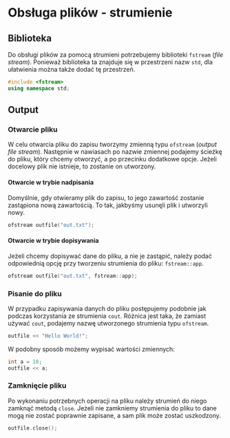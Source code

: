 # Obsługa plików - strumienie

## Biblioteka

Do obsługi plików za pomocą strumieni potrzebujemy biblioteki `fstream` (*file stream*). Ponieważ biblioteka ta znajduje się w przestrzeni nazw `std`, dla ułatwienia można także dodać tę przestrzeń.

```cpp
#include <fstream>
using namespace std;
```

## Output

### Otwarcie pliku

W celu otwarcia pliku do zapisu tworzymy zmienną typu `ofstream` (*output file stream*). Następnie w nawiasach po nazwie zmiennej podajemy ścieżkę do pliku, który chcemy otworzyć, a po przecinku dodatkowe opcje. Jeżeli docelowy plik nie istnieje, to zostanie on utworzony.

#### Otwarcie w trybie nadpisania

Domyślnie, gdy otwieramy plik do zapisu, to jego zawartość zostanie zastąpiona nową zawartością. To tak, jakbyśmy usunęli plik i utworzyli nowy.

```cpp
ofstream outfile("out.txt");
```

#### Otwarcie w trybie dopisywania

Jeżeli chcemy dopisywać dane do pliku, a nie je zastąpić, należy podać odpowiednią opcję przy tworzeniu strumienia do pliku: `fstream::app`.

```cpp
ofstream outfile("out.txt", fstream::app);
```

### Pisanie do pliku

W przypadku zapisywania danych do pliku postępujemy podobnie jak podczas korzystania ze strumienia `cout`. Różnica jest taka, że zamiast używać `cout`, podajemy nazwę utworzonego strumienia typu `ofstream`.

```cpp
outfile << "Hello World!";
```

W podobny sposób możemy wypisać wartości zmiennych:

```cpp
int a = 10;
outfile << a;
```

### Zamknięcie pliku

Po wykonaniu potrzebnych operacji na pliku należy strumień do niego zamknąć metodą `close`. Jeżeli nie zamkniemy strumienia do pliku to dane mogą nie zostać poprawnie zapisane, a sam plik może zostać uszkodzony.

```cpp
outfile.close();
```

<!-- ## Input

Do wczytywania wejścia z konsoli wykorzystujemy strumień `cin`. W celu wczytania wartości do zmiennej wystarczy podać tę zmienną:

```cpp
int a;
cin >> a;
```

Proces wygląda identycznie w przypadku wszystkich podstawowych typów, np.:

```cpp
string a;
cin >> a;
```

Możemy także wczytać wiele wartości za pomocą jednego polecenia:

```cpp
int a;
string b;
double c;

cin >> a >> b >> c;
```

## Manipulacja wejściem/wyjściem

Do zaawansowanej obsługi wejścia/wyjścia potrzebna jest biblioteka:

```cpp
#include <iomanip>
```

#### Dokumentacja

[iomanip - dokumentacja](https://www.cplusplus.com/reference/iomanip)

### Precyzja wyjścia

Jeżeli chcemy wypisać liczbę rzeczywistą z zadaną precyzją, tzn. z zaokrągleniem do wskazanej liczby cyfr po przecinku, to skorzystamy z polecenia `setprecision`:

```cpp
double a = 0.1234567;

cout << setprecision(4) << a << endl;
cout << setprecision(8) << a << endl;
cout << setprecision(10) << a << endl;
```

[https://replit.com/@damiankurpiewski/setprecision#main.cpp](https://replit.com/@damiankurpiewski/setprecision#main.cpp)

Jeżeli chcemy, by liczba była wypisywana zawsze z określoną liczbą miejsc po przecinku (nawet jeżeli od pewnego miejsca są same zera), to należy najpierw użyć polecenia `fixed`:

```cpp
double a = 0.1234567;

cout << fixed;
cout << setprecision(4) << a << endl;
cout << setprecision(8) << a << endl;
cout << setprecision(10) << a << endl;
```

[https://replit.com/@damiankurpiewski/setprecisionfixed#main.cpp](https://replit.com/@damiankurpiewski/setprecisionfixed#main.cpp)

### Inne systemy liczbowe

Możemy wypisać liczby w wybranym systemie liczbowym (ósemkowym, dziesiętnym lub szesnastkowym) za pomocą polecenia `setbase`:

```cpp
int a = 110;

cout << setbase(8);
cout << "osemkowy: " << a << endl;

cout << setbase(16);
cout << "szesnastkowy: " << a << endl;

cout << setbase(10);
cout << "dziesietny: " << a << endl;
```

[https://replit.com/@damiankurpiewski/coutsetbase#main.cpp](https://replit.com/@damiankurpiewski/coutsetbase#main.cpp)

Podobnie możemy zrobić w przypadku wczytywania wartości w innych systemach liczbowych:

```cpp
int a;

cout << "Osemkowy:" << endl;
cin >> setbase(8);
cin >> a; // Np. 156

cout << "Wczytano: " << a << endl;

cout << "Szesnastkowy:" << endl;
cin >> setbase(16);
cin >> a; // Np. 6e

cout << "Wczytano: " << a << endl;
```

[https://replit.com/@damiankurpiewski/cinsetbase#main.cpp](https://replit.com/@damiankurpiewski/cinsetbase#main.cpp) -->
